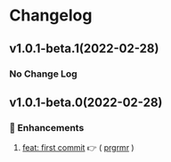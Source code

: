 # Changelog

## v1.0.1-beta.1(2022-02-28)

### No Change Log

## v1.0.1-beta.0(2022-02-28)

### :tada: Enhancements

1. [feat: first commit](https://github.com/formilyjs/semi/commit/83fd8db) :point_right: ( [prgrmr](https://github.com/prgrmr) )
